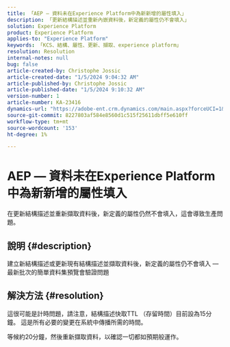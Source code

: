 ```yaml
---
title: 「AEP — 資料未在Experience Platform中為新新增的屬性填入」
description: 「更新結構描述並重新內嵌資料後，新定義的屬性仍不會填入」
solution: Experience Platform
product: Experience Platform
applies-to: "Experience Platform"
keywords: 「KCS、結構、屬性、更新、擷取、experience platform」
resolution: Resolution
internal-notes: null
bug: false
article-created-by: Christophe Jossic
article-created-date: "1/5/2024 9:04:32 AM"
article-published-by: Christophe Jossic
article-published-date: "1/5/2024 9:10:32 AM"
version-number: 1
article-number: KA-23416
dynamics-url: "https://adobe-ent.crm.dynamics.com/main.aspx?forceUCI=1&pagetype=entityrecord&etn=knowledgearticle&id=27290c6d-a9ab-ee11-be37-6045bd006268"
source-git-commit: 8227803af584e8560d1c515f25611dbff5e610ff
workflow-type: tm+mt
source-wordcount: '153'
ht-degree: 1%

---
```


# AEP — 資料未在Experience Platform中為新新增的屬性填入


在更新結構描述並重新擷取資料後，新定義的屬性仍然不會填入，這會導致生產問題。

## 說明 {#description}

建立新結構描述或更新現有結構描述並擷取資料後，新定義的屬性仍不會填入 — 最新批次的簡單資料集預覽會驗證問題

## 解決方法 {#resolution}


這很可能是計時問題，請注意，結構描述快取TTL （存留時間）目前設為15分鐘。 這是所有必要的變更在系統中傳播所需的時間。

等候約20分鐘，然後重新擷取資料，以確認一切都如預期般運作。
